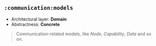 ## `:communication:models`

* Architectural layer: **Domain**
* Abstractness: **Concrete**

> Communication-related models, like _Node_, _Capability_, _Data_ and so on.
